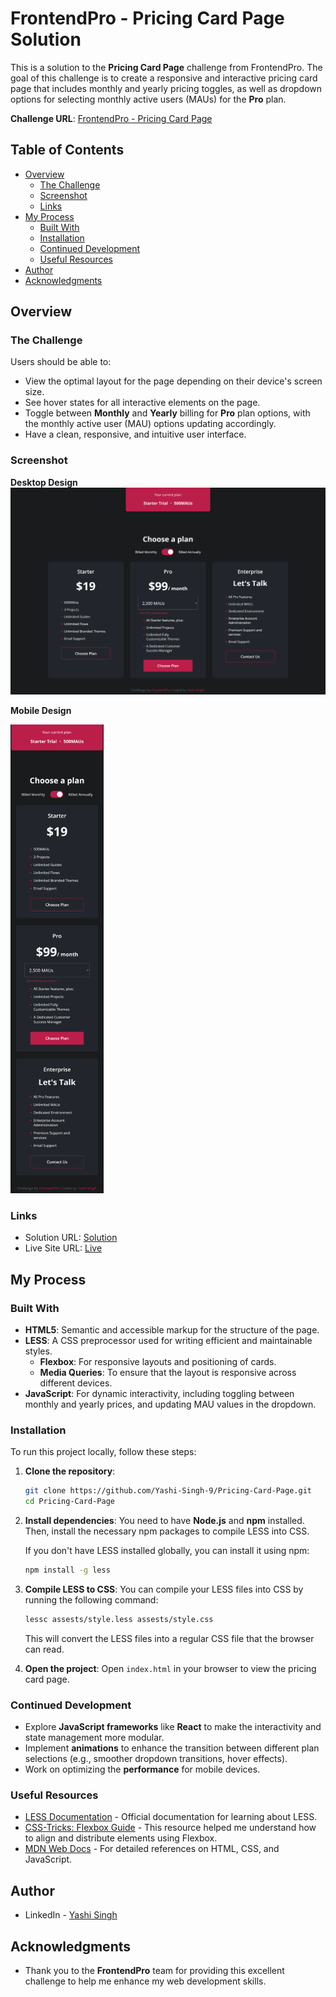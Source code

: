 # FrontendPro - Pricing Card Page Solution

This is a solution to the **Pricing Card Page** challenge from FrontendPro. The goal of this challenge is to create a responsive and interactive pricing card page that includes monthly and yearly pricing toggles, as well as dropdown options for selecting monthly active users (MAUs) for the **Pro** plan.

**Challenge URL**: [FrontendPro - Pricing Card Page](https://www.frontendpro.dev/frontend-coding-challenges/pricing-card-page-0nkDZvhphqvSP3b9hKIc)

## Table of Contents

- [Overview](#overview)
  - [The Challenge](#the-challenge)
  - [Screenshot](#screenshot)
  - [Links](#links)
- [My Process](#my-process)
  - [Built With](#built-with)
  - [Installation](#installation)
  - [Continued Development](#continued-development)
  - [Useful Resources](#useful-resources)
- [Author](#author)
- [Acknowledgments](#acknowledgments)

## Overview

### The Challenge

Users should be able to:

- View the optimal layout for the page depending on their device's screen size.
- See hover states for all interactive elements on the page.
- Toggle between **Monthly** and **Yearly** billing for **Pro** plan options, with the monthly active user (MAU) options updating accordingly.
- Have a clean, responsive, and intuitive user interface.

### Screenshot

**Desktop Design**
![](images/desktop-design.png)

**Mobile Design**

<img src="images/mobile-design.png" height="750" width="auto">

### Links

- Solution URL: [Solution](https://www.frontendpro.dev/frontend-coding-challenges/pricing-card-page-0nkDZvhphqvSP3b9hKIc/solutions/d3NAKDpBYLPU3qgBe6xc)
- Live Site URL: [Live](https://yashi-singh-9.github.io/Pricing-Card-Page/)

## My Process

### Built With

- **HTML5**: Semantic and accessible markup for the structure of the page.
- **LESS**: A CSS preprocessor used for writing efficient and maintainable styles.
  - **Flexbox**: For responsive layouts and positioning of cards.
  - **Media Queries**: To ensure that the layout is responsive across different devices.
- **JavaScript**: For dynamic interactivity, including toggling between monthly and yearly prices, and updating MAU values in the dropdown.

### Installation

To run this project locally, follow these steps:

1. **Clone the repository**:
   ```bash
   git clone https://github.com/Yashi-Singh-9/Pricing-Card-Page.git
   cd Pricing-Card-Page
   ```

2. **Install dependencies**:
   You need to have **Node.js** and **npm** installed. Then, install the necessary npm packages to compile LESS into CSS.

   If you don't have LESS installed globally, you can install it using npm:

   ```bash
   npm install -g less
   ```

3. **Compile LESS to CSS**:
   You can compile your LESS files into CSS by running the following command:

   ```bash
   lessc assests/style.less assests/style.css
   ```

   This will convert the LESS files into a regular CSS file that the browser can read.

4. **Open the project**:
   Open `index.html` in your browser to view the pricing card page.

### Continued Development

- Explore **JavaScript frameworks** like **React** to make the interactivity and state management more modular.
- Implement **animations** to enhance the transition between different plan selections (e.g., smoother dropdown transitions, hover effects).
- Work on optimizing the **performance** for mobile devices.

### Useful Resources

- [LESS Documentation](http://lesscss.org/) - Official documentation for learning about LESS.
- [CSS-Tricks: Flexbox Guide](https://css-tricks.com/snippets/css/a-guide-to-flexbox/) - This resource helped me understand how to align and distribute elements using Flexbox.
- [MDN Web Docs](https://developer.mozilla.org/en-US/) - For detailed references on HTML, CSS, and JavaScript.

## Author

- LinkedIn - [Yashi Singh](https://www.linkedin.com/in/yashi-singh-b4143a246)

## Acknowledgments

- Thank you to the **FrontendPro** team for providing this excellent challenge to help me enhance my web development skills.
